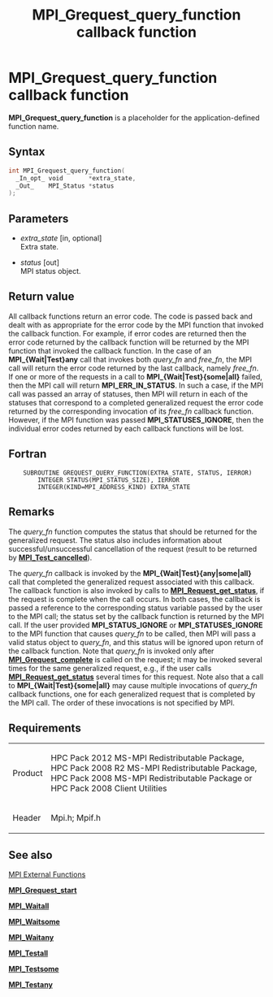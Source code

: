 ﻿---
title: MPI_Grequest_query_function callback function
TOCTitle: MPI_Grequest_query_function callback function
ms:assetid: 5b15fa89-832a-428d-87b7-efd393a20ea1
ms:mtpsurl: https://msdn.microsoft.com/en-us/library/Dn473393(v=VS.85)
ms:contentKeyID: 59360929
ms.date: 03/28/2018
mtps_version: v=VS.85
f1_keywords:
- GREQUEST_QUERY_FUNCTION
- mpi/GREQUEST_QUERY_FUNCTION
- mpi/MPI_Grequest_query_function
- MPI_Grequest_query_function
- mpif/GREQUEST_QUERY_FUNCTION
- mpif/MPI_Grequest_query_function
dev_langs:
- C++
- C
---

# MPI\_Grequest\_query\_function callback function

**MPI\_Grequest\_query\_function** is a placeholder for the application-defined function name.

## Syntax

``` c++
int MPI_Grequest_query_function(
  _In_opt_ void       *extra_state,
  _Out_    MPI_Status *status
);
```

## Parameters

  - *extra\_state* \[in, optional\]  
    Extra state.

  - *status* \[out\]  
    MPI status object.

## Return value

All callback functions return an error code. The code is passed back and dealt with as appropriate for the error code by the MPI function that invoked the callback function. For example, if error codes are returned then the error code returned by the callback function will be returned by the MPI function that invoked the callback function. In the case of an **MPI\_{Wait|Test}any** call that invokes both *query\_fn* and *free\_fn*, the MPI call will return the error code returned by the last callback, namely *free\_fn*. If one or more of the requests in a call to **MPI\_{Wait|Test}{some|all}** failed, then the MPI call will return **MPI\_ERR\_IN\_STATUS**. In such a case, if the MPI call was passed an array of statuses, then MPI will return in each of the statuses that correspond to a completed generalized request the error code returned by the corresponding invocation of its *free\_fn* callback function. However, if the MPI function was passed **MPI\_STATUSES\_IGNORE**, then the individual error codes returned by each callback functions will be lost.

## Fortran

``` FORTRAN
    SUBROUTINE GREQUEST_QUERY_FUNCTION(EXTRA_STATE, STATUS, IERROR)
        INTEGER STATUS(MPI_STATUS_SIZE), IERROR
        INTEGER(KIND=MPI_ADDRESS_KIND) EXTRA_STATE
```

## Remarks

The *query\_fn* function computes the status that should be returned for the generalized request. The status also includes information about successful/unsuccessful cancellation of the request (result to be returned by [**MPI\_Test\_cancelled**](mpi-test-cancelled-function.md)).

The *query\_fn* callback is invoked by the **MPI\_{Wait|Test}{any|some|all}** call that completed the generalized request associated with this callback. The callback function is also invoked by calls to [**MPI\_Request\_get\_status**](mpi-request-get-status-function.md), if the request is complete when the call occurs. In both cases, the callback is passed a reference to the corresponding status variable passed by the user to the MPI call; the status set by the callback function is returned by the MPI call. If the user provided **MPI\_STATUS\_IGNORE** or **MPI\_STATUSES\_IGNORE** to the MPI function that causes *query\_fn* to be called, then MPI will pass a valid status object to *query\_fn*, and this status will be ignored upon return of the callback function. Note that *query\_fn* is invoked only after [**MPI\_Grequest\_complete**](mpi-grequest-complete-function.md) is called on the request; it may be invoked several times for the same generalized request, e.g., if the user calls [**MPI\_Request\_get\_status**](mpi-request-get-status-function.md) several times for this request. Note also that a call to **MPI\_{Wait|Test}{some|all}** may cause multiple invocations of *query\_fn* callback functions, one for each generalized request that is completed by the MPI call. The order of these invocations is not specified by MPI.

## Requirements

<table>
<colgroup>
<col  />
<col  />
</colgroup>
<tbody>
<tr class="odd">
<td><p>Product</p></td>
<td><p>HPC Pack 2012 MS-MPI Redistributable Package, HPC Pack 2008 R2 MS-MPI Redistributable Package, HPC Pack 2008 MS-MPI Redistributable Package or HPC Pack 2008 Client Utilities</p></td>
</tr>
<tr class="even">
<td><p>Header</p></td>
<td>Mpi.h;
Mpif.h</td>
</tr>
</tbody>
</table>


## See also

[MPI External Functions](mpi-external-functions.md)

[**MPI\_Grequest\_start**](mpi-grequest-start-function.md)

[**MPI\_Waitall**](mpi-waitall-function.md)

[**MPI\_Waitsome**](mpi-waitsome-function.md)

[**MPI\_Waitany**](mpi-waitany-function.md)

[**MPI\_Testall**](mpi-testall-function.md)

[**MPI\_Testsome**](mpi-testsome-function.md)

[**MPI\_Testany**](mpi-testany-function.md)

